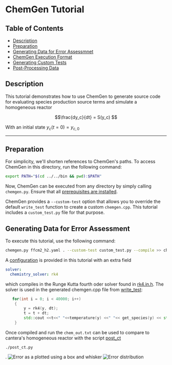 # ChemGen Tutorial

## Table of Contents
- [Description](#description)
- [Preparation](#preparation)
- [Generating Data for Error Assessmnet](#generating-data-for-error-assessment)
- [ChemGen Execution Format](#chemgen-execution-format)
- [Generating Custom Tests](#generating-custom-tests)
- [Post-Processing Data](#post-processing-data)

## Description

This tutorial demonstrates how to use ChemGen to generate source code for evaluating species production source terms and simulate a homogeneous reactor
```math
\frac{dy_c}{dt} = S(y_c) 
```

With an initial state $`y_c(t=0)=y_{c,0}`$

---

## Preparation

For simplicity, we'll shorten references to ChemGen's paths. To access ChemGen in this directory, run the following command:

```bash
export PATH="$(cd ../../bin && pwd):$PATH"
```

Now, ChemGen can be executed from any directory by simply calling `chemgen.py`. Ensure that all [prerequisites are installed](../../README.md).

ChemGen provides a `--custom-test` option that allows you to override the default `write_test` function to create a custom `chemgen.cpp`. This tutorial includes a `custom_test.py` file for that purpose.


## Generating Data for Error Assessment

To execute this tutorial, use the following command:

```bash
chemgen.py ffcm2_h2.yaml . --custom-test custom_test.py --compile >> chem_out.txt
```

A [configuration](configuration.yaml) is provided in this tutorial with an extra field

```yaml
solver:
  chemistry_solver: rk4
```

which compiles in the Runge Kutta fourth oder solver found in [rk4.in.h](../../src/solvers/rk4.h.in). The solver is used in the generated chemgen.cpp file from [write_test](write_test.py):

```cpp
   for(int i = 0; i < 40000; i++)
    {
        y = rk4(y, dt);
        t = t + dt;
        std::cout <<t<<" "<<temperature(y) <<" "<< get_species(y) << std::endl;
    }
```

Once compiled and run the `chem_out.txt` can be used to compare to cantera's homogeneous reactor with the script [post_ct](post_ct.py)


```
./post_ct.py
```
.
![Error as a plotted using a box and whisker](bw.png)
![Error distribution](hist.png)
